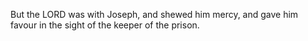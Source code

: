 But the LORD was with Joseph, and shewed him mercy, and gave him favour in the sight of the keeper of the prison.
